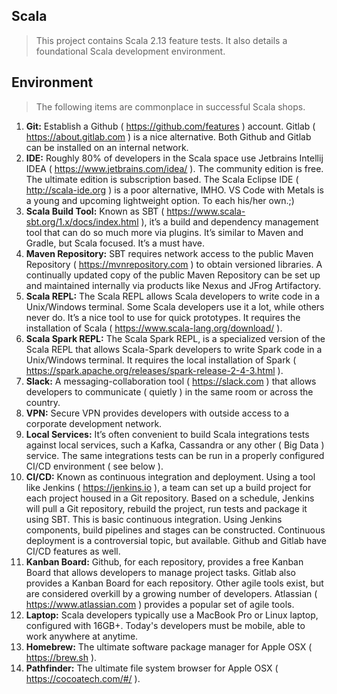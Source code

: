 Scala
-----
>This project contains Scala 2.13 feature tests. It also details a foundational Scala development environment.

Environment
-----------
> The following items are commonplace in successful Scala shops.

1. **Git:** Establish a Github ( https://github.com/features ) account. Gitlab ( https://about.gitlab.com ) is a
 nice alternative. Both Github and Gitlab can be installed on an internal network.
2. **IDE:** Roughly 80% of developers in the Scala space use Jetbrains Intellij IDEA ( https://www.jetbrains.com/idea/ ).
 The community edition is free. The ultimate edition is subscription based. The Scala Eclipse IDE ( http://scala-ide.org )
 is a poor alternative, IMHO. VS Code with Metals is a young and upcoming lightweight option. To each his/her own.;)
3. **Scala Build Tool:** Known as SBT ( https://www.scala-sbt.org/1.x/docs/index.html ), it’s a build and dependency
 management tool that can do so much more via plugins. It’s similar to Maven and Gradle, but Scala focused. It’s a must have.
4. **Maven Repository:** SBT requires network access to the public Maven Repository ( https://mvnrepository.com ) to obtain
 versioned libraries. A continually updated copy of the public Maven Repository can be set up and maintained internally via
 products like Nexus and JFrog Artifactory.
5. **Scala REPL:** The Scala REPL allows Scala developers to write code in a Unix/Windows terminal. Some Scala developers
 use it a lot, while others never do. It’s a nice tool to use for quick prototypes. It requires the installation of 
 Scala ( https://www.scala-lang.org/download/ ).
6. **Scala Spark REPL:** The Scala Spark REPL, is a specialized version of the Scala REPL that allows Scala-Spark developers to write
 Spark code in a Unix/Windows terminal. It requires the local installation of Spark ( https://spark.apache.org/releases/spark-release-2-4-3.html ).
7. **Slack:** A messaging-collaboration tool ( https://slack.com ) that allows developers to communicate ( quietly ) in the same room
 or across the country.
8. **VPN:** Secure VPN provides developers with outside access to a corporate development network.
9. **Local Services:** It’s often convenient to build Scala integrations tests against local services, such a Kafka, Cassandra
 or any other ( Big Data ) service. The same integrations tests can be run in a properly configured CI/CD environment ( see below ).
10. **CI/CD:** Known as continuous integration and deployment. Using a tool like Jenkins ( https://jenkins.io ), a team can
 set up a build project for each project housed in a Git repository. Based on a schedule, Jenkins will pull a Git repository,
 rebuild the project, run tests and package it using SBT. This is basic continuous integration. Using Jenkins components,
 build pipelines and stages can be constructed. Continuous deployment is a controversial topic, but available. Github and Gitlab
 have CI/CD features as well.
11. **Kanban Board:** Github, for each repository, provides a free Kanban Board that allows developers to manage project tasks.
 Gitlab also provides a Kanban Board for each repository. Other agile tools exist, but are considered overkill by a growing
 number of developers. Atlassian ( https://www.atlassian.com ) provides a popular set of agile tools.
12. **Laptop:** Scala developers typically use a MacBook Pro or Linux laptop, configured with 16GB+. Today's developers
must be mobile, able to work anywhere at anytime.
13. **Homebrew:** The ultimate software package manager for Apple OSX ( https://brew.sh ).
14. **Pathfinder:** The ultimate file system browser for Apple OSX ( https://cocoatech.com/#/ ).